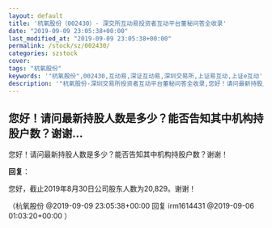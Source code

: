 ```yaml
---
layout: default
title: '杭氧股份（002430）- 深交所互动易投资者互动平台董秘问答全收录'
date: "2019-09-09 23:05:38+00:00"
last_modified_at: "2019-09-09 23:05:38+00:00"
permalink: /stock/sz/002430/
categories: szstock
cover: 
tags: "杭氧股份"
keywords: '"杭氧股份",002430,互动易,深证互动易,深圳交易所,上证易互动,上证e互动'
description: '"杭氧股份-深圳交易所投资者互动平台董秘问答全收录,您好！请问最新持股人数是多少？能否告知其中机构持股户数？谢谢！"'
---
```


## 您好！请问最新持股人数是多少？能否告知其中机构持股户数？谢谢...

您好！请问最新持股人数是多少？能否告知其中机构持股户数？谢谢！

**回复**：

您好，截止2019年8月30日公司股东人数为20,829。谢谢！ 

（杭氧股份  @2019-09-09 23:05:38+00:00 回复 irm1614431  @2019-09-06 01:03:20+00:00 ）

